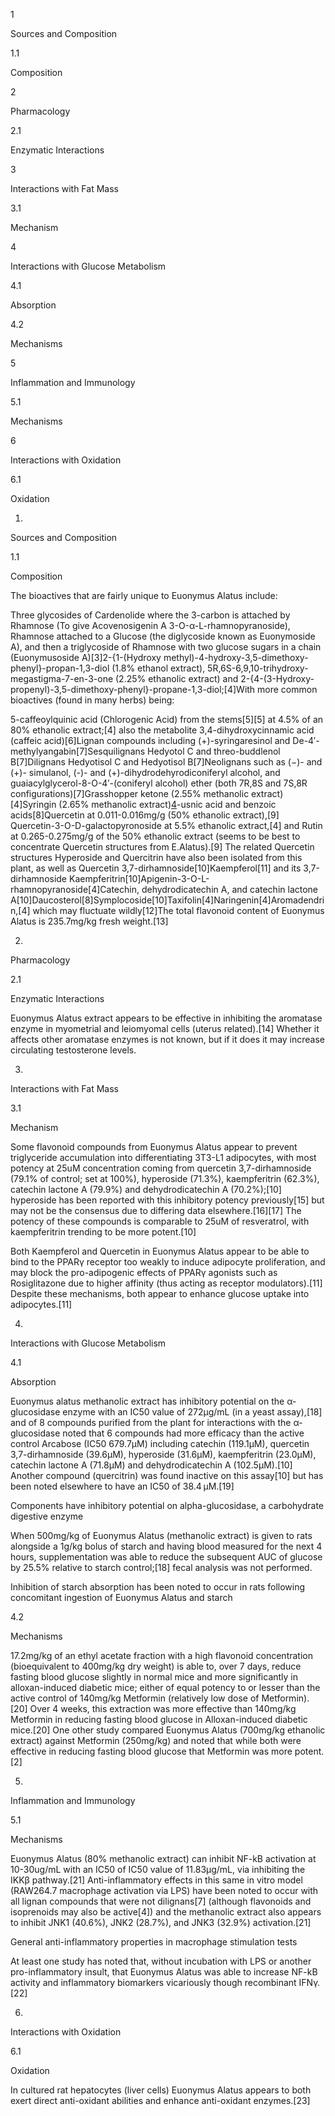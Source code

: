 1

Sources and Composition

1.1

Composition

2

Pharmacology

2.1

Enzymatic Interactions

3

Interactions with Fat Mass

3.1

Mechanism

4

Interactions with Glucose Metabolism

4.1

Absorption

4.2

Mechanisms

5

Inflammation and Immunology

5.1

Mechanisms

6

Interactions with Oxidation

6.1

Oxidation

1.

Sources and Composition

1.1

Composition

The bioactives that are fairly unique to Euonymus Alatus include:

Three glycosides of Cardenolide where the 3-carbon is attached by Rhamnose (To give Acovenosigenin A 3-O-α-L-rhamnopyranoside), Rhamnose attached to a Glucose (the diglycoside known as Euonymoside A), and then a triglycoside of Rhamnose with two glucose sugars in a chain (Euonymusoside A)[3]2-{1-(Hydroxy methyl)-4-hydroxy-3,5-dimethoxy-phenyl}-propan-1,3-diol (1.8% ethanol extract), 5R,6S-6,9,10-trihydroxy-megastigma-7-en-3-one (2.25% ethanolic extract) and 2-{4-(3-Hydroxy-propenyl)-3,5-dimethoxy-phenyl}-propane-1,3-diol;[4]With more common bioactives (found in many herbs) being:

5-caffeoylquinic acid (Chlorogenic Acid) from the stems[5][5] at 4.5% of an 80% ethanolic extract;[4] also the metabolite 3,4-dihydroxycinnamic acid (caffeic acid)[6]Lignan compounds including (+)-syringaresinol and De-4′-methylyangabin[7]Sesquilignans Hedyotol C and threo-buddlenol B[7]Dilignans Hedyotisol C and Hedyotisol B[7]Neolignans such as (−)- and (+)- simulanol, (-)- and (+)-dihydrodehyrodiconiferyl alcohol, and guaiacylglycerol-8-O-4′-(coniferyl alcohol) ether (both 7R,8S and 7S,8R configurations)[7]Grasshopper ketone (2.55% methanolic extract)[4]Syringin (2.65% methanolic extract)[4](+)-usnic acid and benzoic acids[8]Quercetin at 0.011-0.016mg/g (50% ethanolic extract),[9] Quercetin-3-O-D-galactopyronoside at 5.5% ethanolic extract,[4] and Rutin at 0.265-0.275mg/g of the 50% ethanolic extract (seems to be best to concentrate Quercetin structures from E.Alatus).[9] The related Quercetin structures Hyperoside and Quercitrin have also been isolated from this plant, as well as Quercetin 3,7-dirhamnoside[10]Kaempferol[11] and its 3,7-dirhamnoside Kaempferitrin[10]Apigenin-3-O-L-rhamnopyranoside[4]Catechin, dehydrodicatechin A, and catechin lactone A[10]Daucosterol[8]Symplocoside[10]Taxifolin[4]Naringenin[4]Aromadendrin,[4] which may fluctuate wildly[12]The total flavonoid content of Euonymus Alatus is 235.7mg/kg fresh weight.[13]

2.

Pharmacology

2.1

Enzymatic Interactions

Euonymus Alatus extract appears to be effective in inhibiting the aromatase enzyme in myometrial and leiomyomal cells (uterus related).[14] Whether it affects other aromatase enzymes is not known, but if it does it may increase circulating testosterone levels.

3.

Interactions with Fat Mass

3.1

Mechanism

Some flavonoid compounds from Euonymus Alatus appear to prevent triglyceride accumulation into differentiating 3T3-L1 adipocytes, with most potency at 25uM concentration coming from quercetin 3,7-dirhamnoside (79.1% of control; set at 100%), hyperoside (71.3%), kaempferitrin (62.3%), catechin lactone A (79.9%) and dehydrodicatechin A (70.2%);[10] hyperoside has been reported with this inhibitory potency previously[15] but may not be the consensus due to differing data elsewhere.[16][17] The potency of these compounds is comparable to 25uM of resveratrol, with kaempferitrin trending to be more potent.[10]

Both Kaempferol and Quercetin in Euonymus Alatus appear to be able to bind to the PPARγ receptor too weakly to induce adipocyte proliferation, and may block the pro-adipogenic effects of PPARγ agonists such as Rosiglitazone due to higher affinity (thus acting as receptor modulators).[11] Despite these mechanisms, both appear to enhance glucose uptake into adipocytes.[11]

4.

Interactions with Glucose Metabolism

4.1

Absorption

Euonymus alatus methanolic extract has inhibitory potential on the α-glucosidase enzyme with an IC50 value of 272µg/mL (in a yeast assay),[18] and of 8 compounds purified from the plant for interactions with the α-glucosidase noted that 6 compounds had more efficacy than the active control Arcabose (IC50 679.7µM) including catechin (119.1µM), quercetin 3,7-dirhamnoside (39.6µM), hyperoside (31.6µM), kaempferitrin (23.0µM), catechin lactone A (71.8µM) and dehydrodicatechin A (102.5µM).[10] Another compound (quercitrin) was found inactive on this assay[10] but has been noted elsewhere to have an IC50 of 38.4 µM.[19]


Components have inhibitory potential on alpha-glucosidase, a carbohydrate digestive enzyme


When 500mg/kg of Euonymus Alatus (methanolic extract) is given to rats alongside a 1g/kg bolus of starch and having blood measured for the next 4 hours, supplementation was able to reduce the subsequent AUC of glucose by 25.5% relative to starch control;[18] fecal analysis was not performed.


Inhibition of starch absorption has been noted to occur in rats following concomitant ingestion of Euonymus Alatus and starch


4.2

Mechanisms

17.2mg/kg of an ethyl acetate fraction with a high flavonoid concentration (bioequivalent to 400mg/kg dry weight) is able to, over 7 days, reduce fasting blood glucose slightly in normal mice and more significantly in alloxan-induced diabetic mice; either of equal potency to or lesser than the active control of 140mg/kg Metformin (relatively low dose of Metformin).[20] Over 4 weeks, this extraction was more effective than 140mg/kg Metformin in reducing fasting blood glucose in Alloxan-induced diabetic mice.[20] One other study compared Euonymus Alatus (700mg/kg ethanolic extract) against Metformin (250mg/kg) and noted that while both were effective in reducing fasting blood glucose that Metformin was more potent.[2]

5.

Inflammation and Immunology

5.1

Mechanisms

Euonymus Alatus (80% methanolic extract) can inhibit NF-kB activation at 10-30ug/mL with an IC50 of IC50 value of 11.83μg/mL, via inhibiting the IKKβ pathway.[21] Anti-inflammatory effects in this same in vitro model (RAW264.7 macrophage activation via LPS) have been noted to occur with all lignan compounds that were not dilignans[7] (although flavonoids and isoprenoids may also be active[4]) and the methanolic extract also appears to inhibit JNK1 (40.6%), JNK2 (28.7%), and JNK3 (32.9%) activation.[21]


General anti-inflammatory properties in macrophage stimulation tests


At least one study has noted that, without incubation with LPS or another pro-inflammatory insult, that Euonymus Alatus was able to increase NF-kB activity and inflammatory biomarkers vicariously though recombinant IFNγ.[22]

6.

Interactions with Oxidation

6.1

Oxidation

In cultured rat hepatocytes (liver cells) Euonymus Alatus appears to both exert direct anti-oxidant abilities and enhance anti-oxidant enzymes.[23]

